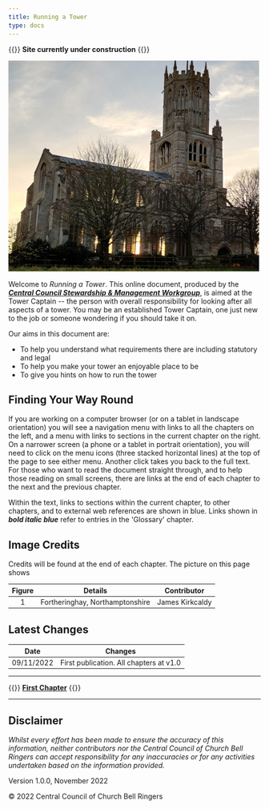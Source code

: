 ```yaml
---
title: Running a Tower
type: docs
---
```


{{<hint danger>}}
**Site currently under construction**
{{</hint>}}

![Fotheringhay, Northamptonshire](fotheringhay_350.jpg)

Welcome to *Running a Tower*. This online document, produced by the ***[Central Council Stewardship & Management Workgroup](../content/docs/170-glossary/#SWMG)***, is aimed at the Tower Captain -- the person with overall responsibility for looking after all aspects of a tower. You may be an established Tower Captain, one just new to the job or someone wondering if you should take it on.

Our aims in this document are:

- To help you understand what requirements there are including statutory and legal 
- To help you make your tower an enjoyable place to be
- To give you hints on how to run the tower

## Finding Your Way Round

If you are working on a computer browser (or on a tablet in landscape orientation) you will see a navigation menu with links to all the chapters on the left, and a menu with links to sections in the current chapter on the right. On a narrower screen (a phone or a tablet in portrait orientation), you will need to click on the menu icons (three stacked horizontal lines) at the top of the page to see either menu. Another click takes you back to the full text. For those who want to read the document straight through, and to help those reading on small screens, there are links at the end of each chapter to the next and the previous chapter.

Within the text, links to sections within the current chapter, to other chapters, and to external web references are shown in blue. Links shown in ***bold italic blue*** refer to entries in the 'Glossary' chapter.

## Image Credits

Credits will be found at the end of each chapter. The picture on this page shows 

| Figure | Details | Contributor |
| :---: | --- | --- |
| 1 | Fortheringhay, Northamptonshire | James Kirkcaldy |

## Latest Changes

| Date | Changes |
| ---- | ---- |
| 09/11/2022 | First publication. All chapters at v1.0 |

----

{{<hint info>}}
**[First Chapter](docs/010-introduction)**
{{</hint>}}

-----

## Disclaimer

*Whilst every effort has been made to ensure the accuracy of this information, neither contributors nor the Central Council of Church Bell Ringers can accept responsibility for any inaccuracies or for any activities undertaken based on the information provided.*

Version 1.0.0, November 2022

© 2022 Central Council of Church Bell Ringers

